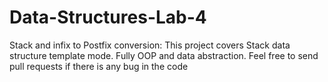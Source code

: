 # Data-Structures-Lab-4

Stack and infix to Postfix conversion:
This project covers Stack data structure template mode. Fully OOP and data abstraction.
Feel free to send pull requests if there is any bug in the code
